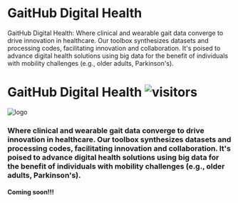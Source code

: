 # GaitHub Digital Health
GaitHub Digital Health: Where clinical and wearable gait data converge to drive innovation in healthcare. Our toolbox synthesizes datasets and processing codes, facilitating innovation and collaboration. It's poised to advance digital health solutions using big data for the benefit of individuals with mobility challenges (e.g., older adults, Parkinson's).

# GaitHub Digital Health ![visitors](https://visitor-badge.laobi.icu/badge?page_id=cyrillemvomo.GaitHub-Digital-Health)<!-- omit in toc -->
![logo](./Logo.png)
### Where clinical and wearable gait data converge to drive innovation in healthcare. Our toolbox synthesizes datasets and processing codes, facilitating innovation and collaboration. It's poised to advance digital health solutions using big data for the benefit of individuals with mobility challenges (e.g., older adults, Parkinson's).
#### Coming soon!!! 
